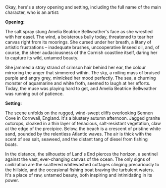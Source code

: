Okay, here's a story opening and setting, including the full name of the main character, who is an artist:

**Opening:**

The salt spray stung Amelia Beatrice Bellweather's face as she wrestled with her easel. The wind, a boisterous bully today, threatened to tear her canvas right from its moorings. She cursed under her breath, a litany of artistic frustrations – inadequate brushes, uncooperative linseed oil, and, of course, the sheer audaciousness of the Cornish coastline itself, daring her to capture its wild, untamed beauty.

She jammed a stray strand of crimson hair behind her ear, the colour mirroring the anger that simmered within.  The sky, a roiling mass of bruised purple and angry grey, mimicked her mood perfectly. The sea, a churning monster of aquamarine and white froth, seemed to laugh at her efforts.  Today, the muse was playing hard to get, and Amelia Beatrice Bellweather was running out of patience.

**Setting:**

The scene unfolds on the rugged, wind-swept cliffs overlooking Sennen Cove in Cornwall, England.  It's a blustery autumn afternoon. Jagged granite outcrops, cloaked in a thin layer of tenacious, salt-resistant vegetation, claw at the edge of the precipice. Below, the beach is a crescent of pristine white sand, pounded by the relentless Atlantic waves. The air is thick with the scent of sea salt, seaweed, and the distant tang of diesel from fishing boats.

In the distance, the silhouette of Land's End pierces the horizon, a sentinel against the vast, ever-changing canvas of the ocean. The only signs of civilization are the scattered whitewashed cottages clinging precariously to the hillside, and the occasional fishing boat braving the turbulent waters. It's a place of raw, untamed beauty, both inspiring and intimidating in its power.
